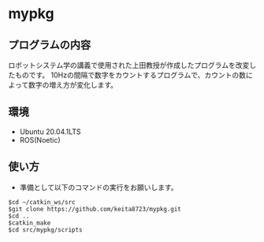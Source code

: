 # mypkg

## プログラムの内容
ロボットシステム学の講義で使用された上田教授が作成したプログラムを改変したものです。
10Hzの間隔で数字をカウントするプログラムで、カウントの数によって数字の増え方が変化します。

## 環境
- Ubuntu 20.04.1LTS
- ROS(Noetic)

## 使い方
- 準備として以下のコマンドの実行をお願いします。
```
$cd ~/catkin_ws/src
$git clone https://github.com/keita8723/mypkg.git
$cd ..
$catkin_make
$cd src/mypkg/scripts
```
